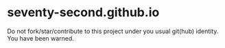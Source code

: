 # seventy-second.github.io

 Do not fork/star/contribute to this project under you usual git(hub) identity. You have been warned.
